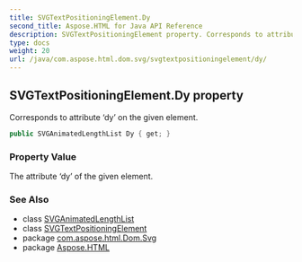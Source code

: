 ```yaml
---
title: SVGTextPositioningElement.Dy
second_title: Aspose.HTML for Java API Reference
description: SVGTextPositioningElement property. Corresponds to attribute dy on the given element
type: docs
weight: 20
url: /java/com.aspose.html.dom.svg/svgtextpositioningelement/dy/
---
```

## SVGTextPositioningElement.Dy property

Corresponds to attribute ‘dy’ on the given element.

```java
public SVGAnimatedLengthList Dy { get; }
```

### Property Value

The attribute ‘dy’ of the given element.

### See Also

* class [SVGAnimatedLengthList](../../../com.aspose.html.dom.svg.datatypes/svganimatedlengthlist/)
* class [SVGTextPositioningElement](../)
* package [com.aspose.html.Dom.Svg](../../svgtextpositioningelement/)
* package [Aspose.HTML](../../../)
